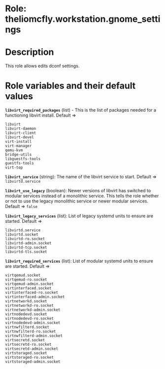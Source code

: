 # Role: theliomcfly.workstation.gnome_settings

# Description

This role allows edits dconf settings.

# Role variables and their default values

**```libvirt_required_packages```** (list) - This is the list of packages needed for a functioning libvirt install. Default =>
```
libvirt
libvirt-daemon
libvirt-client
libvirt-devel
virt-install
virt-manager
qemu-kvm
bridge-utils
libguestfs-tools
guestfs-tools
virt-top
```

**```libvirt_service```** (string): The name of the libvirt service to start. Default => ```libvirtd.service```

**```libvirt_use_legacy```** (boolean): Newer versions of libvirt has switched to modular services instead of a monolithic service. This tells the role whether or not to use the legacy monolithic service or newer modular services. Default => ```false```

**```libvirt_legacy_services```** (list): List of legacy systemd units to ensure are started. Default =>
```
libvirtd.service
libvirtd.socket
libvirtd-ro.socket
libvirtd-admin.socket
libvirtd-tcp.socket
libvirtd-tls.socket
```

**```libvirt_required_services```** (list): List of modular systemd units to ensure are started. Default =>
```
virtqemud.socket
virtqemud-ro.socket
virtqemud-admin.socket
virtinterfaced.socket
virtinterfaced-ro.socket
virtinterfaced-admin.socket
virtnetworkd.socket
virtnetworkd-ro.socket
virtnetworkd-admin.socket
virtnodedevd.socket
virtnodedevd-ro.socket
virtnodedevd-admin.socket
virtnwfilterd.socket
virtnwfilterd-ro.socket
virtnwfilterd-admin.socket
virtsecretd.socket
virtsecretd-ro.socket
virtsecretd-admin.socket
virtstoraged.socket
virtstoraged-ro.socket
virtstoraged-admin.socket
```